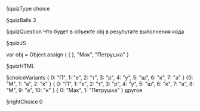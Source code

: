 §quizType
choice

§quizBalls
3

§quizQuestion
Что будет в объекте  obj  в результате выполнения кода



§quizJS

var obj = Object.assign ( { }, "Мак", "Петрушка" )

§quizHTML


§choiceVariants
{ 0: "П", 1: "е", 2: "т", 3: "р", 4: "у", 5: "ш", 6: "к", 7: "а" }
{0: "М", 1: "а", 2: "к" }
{ 0: "П", 1: "е", 2: "т", 3: "р", 4: "у", 5: "ш", 6: "к", 7: "а", 8: "М", 9: "а", 10: "к" }
{ 0: "Мак", 1: "Петрушка" }
другое

§rightChoice
0
